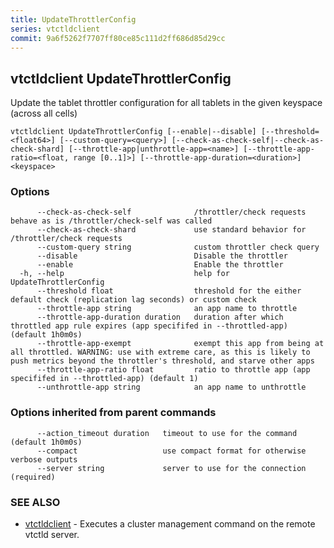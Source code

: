 ```yaml
---
title: UpdateThrottlerConfig
series: vtctldclient
commit: 9a6f5262f7707ff80ce85c111d2ff686d85d29cc
---
```

## vtctldclient UpdateThrottlerConfig

Update the tablet throttler configuration for all tablets in the given keyspace (across all cells)

```
vtctldclient UpdateThrottlerConfig [--enable|--disable] [--threshold=<float64>] [--custom-query=<query>] [--check-as-check-self|--check-as-check-shard] [--throttle-app|unthrottle-app=<name>] [--throttle-app-ratio=<float, range [0..1]>] [--throttle-app-duration=<duration>] <keyspace>
```

### Options

```
      --check-as-check-self              /throttler/check requests behave as is /throttler/check-self was called
      --check-as-check-shard             use standard behavior for /throttler/check requests
      --custom-query string              custom throttler check query
      --disable                          Disable the throttler
      --enable                           Enable the throttler
  -h, --help                             help for UpdateThrottlerConfig
      --threshold float                  threshold for the either default check (replication lag seconds) or custom check
      --throttle-app string              an app name to throttle
      --throttle-app-duration duration   duration after which throttled app rule expires (app specififed in --throttled-app) (default 1h0m0s)
      --throttle-app-exempt              exempt this app from being at all throttled. WARNING: use with extreme care, as this is likely to push metrics beyond the throttler's threshold, and starve other apps
      --throttle-app-ratio float         ratio to throttle app (app specififed in --throttled-app) (default 1)
      --unthrottle-app string            an app name to unthrottle
```

### Options inherited from parent commands

```
      --action_timeout duration   timeout to use for the command (default 1h0m0s)
      --compact                   use compact format for otherwise verbose outputs
      --server string             server to use for the connection (required)
```

### SEE ALSO

* [vtctldclient](../)	 - Executes a cluster management command on the remote vtctld server.

